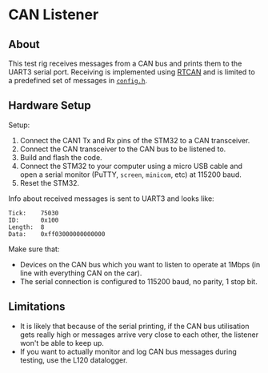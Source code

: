 # CAN Listener

## About

This test rig receives messages from a CAN bus and prints them to the UART3
serial port. Receiving is implemented using [RTCAN](https://github.com/sufst/rtcan)
and is limited to a predefined set of messages in [`config.h`](../src/SUFST/Inc/config.h).

## Hardware Setup

Setup:
1. Connect the CAN1 Tx and Rx pins of the STM32 to a CAN transceiver.
2. Connect the CAN transceiver to the CAN bus to be listened to.
3. Build and flash the code.
4. Connect the STM32 to your computer using a micro USB cable and open a serial 
   monitor (PuTTY, `screen`, `minicom`, etc) at 115200 baud.
5. Reset the STM32.

Info about received messages is sent to UART3 and looks like:

```text
Tick:    75030
ID:      0x100
Length:  8
Data:    0xff03000000000000
```

Make sure that:
- Devices on the CAN bus which you want to listen to operate at 1Mbps (in line 
  with everything CAN on the car).
- The serial connection is configured to 115200 baud, no parity, 1 stop bit.

## Limitations
- It is likely that because of the serial printing, if the CAN bus utilisation
  gets really high or messages arrive very close to each other, the listener
  won't be able to keep up.
- If you want to actually monitor and log CAN bus messages during testing, use 
  the L120 datalogger.
